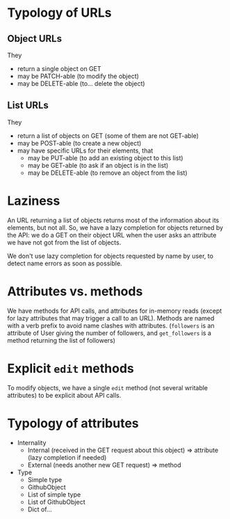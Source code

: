 Typology of URLs
================

Object URLs
-----------

They

 - return a single object on GET
 - may be PATCH-able (to modify the object)
 - may be DELETE-able (to... delete the object)

List URLs
---------

They

 - return a list of objects on GET (some of them are not GET-able)
 - may be POST-able (to create a new object)
 - may have specific URLs for their elements, that
   - may be PUT-able (to add an existing object to this list)
   - may be GET-able (to ask if an object is in the list)
   - may be DELETE-able (to remove an object from the list)

Laziness
========

An URL returning a list of objects returns most of the information
about its elements, but not all. So, we have a lazy completion for
objects returned by the API: we do a GET on their object URL when
the user asks an attribute we have not got from the list of objects.

We don't use lazy completion for objects requested by name by user,
to detect name errors as soon as possible.

Attributes vs. methods
======================

We have methods for API calls, and attributes for in-memory reads
(except for lazy attributes that may trigger a call to an URL).
Methods are named with a verb prefix to avoid name clashes with attributes.
(`followers` is an attribute of User giving the number of followers,
and `get_followers` is a method returning the list of followers)

Explicit `edit` methods
=======================

To modify objects, we have a single `edit` method (not several
writable attributes) to be explicit about API calls.

Typology of attributes
======================
* Internality
	* Internal (received in the GET request about this object) => attribute (lazy completion if needed)
	* External (needs another new GET request) => method
* Type
	* Simple type
	* GithubObject
	* List of simple type
	* List of GithubObject
	* Dict of...
